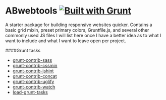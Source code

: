 ABwebtools [![Built with Grunt](https://cdn.gruntjs.com/builtwith.png)](http://gruntjs.com/)
==========

A starter package for building responsive websites quicker. Contains a basic grid mixin, preset primary colors, Gruntfile.js, and several other commonly used JS files I will list here once I have a better idea as to what I want to include and what I want to leave open per project.

####Grunt tasks

- [grunt-contrib-sass](https://github.com/gruntjs/grunt-contrib-sass)
- [grunt-contrib-cssmin](https://github.com/gruntjs/grunt-contrib-cssmin)
- [grunt-contrib-jshint](https://github.com/gruntjs/grunt-contrib-jshint)
- [grunt-contrib-concat](https://github.com/gruntjs/grunt-contrib-concat)
- [grunt-contrib-uglify](https://github.com/gruntjs/grunt-contrib-uglify)
- [grunt-contrib-watch](https://github.com/gruntjs/grunt-contrib-watch)
- [load-grunt-tasks](https://npmjs.org/package/require-grunt-configs)
